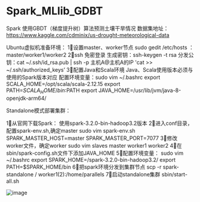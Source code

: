 # Spark_MLlib_GDBT
Spark 使用GBDT（梯度提升树）算法预测土壤干旱情况
数据集地址：https://www.kaggle.com/cdminix/us-drought-meteorological-data

Ubuntu虚拟机准备环境：
1⃣️设置master、worker节点 
	sudo gedit /etc/hosts ： master/worker1/worker2
2⃣️ssh 免密登录
	生成密钥：ssh-keygen -t rsa
	分发公钥：cat ~/.ssh/id_rsa.pub | ssh -p  主机A@主机A的IP 'cat >> ~/.ssh/authorized_keys’
3⃣️配置Java和Scala环境
	Java、Scala使用版本必须与使用的Spark版本对应
	配置环境变量：sudo vim ~/.bashrc 
	export SCALA_HOME=/opt/scala/scala-2.12.15
	export PATH=${SCALA_HOME}/bin:$PATH
	export JAVA_HOME=/usr/lib/jvm/java-8-openjdk-arm64/
    
Standalone模式部署集群：

1⃣️从官网下载Spark：
	使用spark-3.2.0-bin-hadoop3.2版本
2⃣️进入conf目录，配置spark-env.sh,确定master
	sudo vim spark-env.sh
	SPARK_MASTER_HOST=master
	SPARK_MASTER_PORT=7077
3⃣️修改worker文件，确定worker
sudo vim slaves
master
worker1
worker2
4⃣️在sbin/spark-config.sh文件下添加JAVA_HOME
5⃣️配置环境变量： sudo vim ~/.bashrc 
	export SPARK_HOME=/spark-3.2.0-bin-hadoop3.2/
	export PATH=$SPARK_HOME/bin
6⃣️把spark环境分发到集群节点
	scp -r spark-standalone / worker1(2):/home/parallels
7⃣️启动standalone集群
	sbin/start-all.sh

![image](https://user-images.githubusercontent.com/53261697/146326789-37cbd8bf-bdc5-441d-8f51-064b1993f5e8.png)




